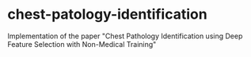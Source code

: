# chest-patology-identification
Implementation of the paper "Chest Pathology Identification using Deep Feature Selection with Non-Medical Training"
